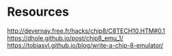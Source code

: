 # Resources

http://devernay.free.fr/hacks/chip8/C8TECH10.HTM#0.1 
https://dhole.github.io/post/chip8_emu_1/
https://tobiasvl.github.io/blog/write-a-chip-8-emulator/